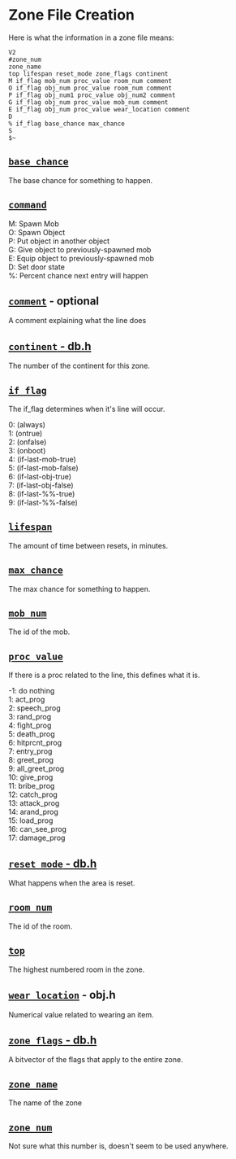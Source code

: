 # Zone File Creation

Here is what the information in a zone file means: 

```
V2
#zone_num
zone_name
top lifespan reset_mode zone_flags continent
M if_flag mob_num proc_value room_num comment
O if_flag obj_num proc_value room_num comment
P if_flag obj_num1 proc_value obj_num2 comment
G if_flag obj_num proc_value mob_num comment
E if_flag obj_num proc_value wear_location comment
D 
% if_flag base_chance max_chance
S
$~
```

## <ins>`base_chance`
The base chance for something to happen.

## <ins>`command`
M: Spawn Mob  
O: Spawn Object  
P: Put object in another object  
G: Give object to previously-spawned mob  
E: Equip object to previously-spawned mob  
D: Set door state  
%: Percent chance next entry will happen  

## <ins>`comment`</ins> - optional
A comment explaining what the line does

## <ins>`continent` - db.h
The number of the continent for this zone. 

## <ins>`if_flag`
The if_flag determines when it's line will occur.

0:		(always)  
1:		(ontrue)  
2:		(onfalse)  
3:		(onboot)  
4:		(if-last-mob-true)  
5:		(if-last-mob-false)  
6:		(if-last-obj-true)  
7:		(if-last-obj-false)  
8:		(if-last-%%-true)  
9:		(if-last-%%-false)  

## <ins>`lifespan`
The amount of time between resets, in minutes.

## <ins>`max_chance`
The max chance for something to happen.

## <ins>`mob_num`
The id of the mob.

## <ins>`proc_value`
If there is a proc related to the line, this defines what it is.

-1:		do nothing  
 1: 	act_prog  
 2: 	speech_prog  
 3: 	rand_prog  
 4:		fight_prog  
 5:		death_prog  
 6:		hitprcnt_prog  
 7:		entry_prog  
 8:		greet_prog  
 9:		all_greet_prog  
10:		give_prog  
11:		bribe_prog  
12:		catch_prog  
13:		attack_prog  
14:		arand_prog  
15:		load_prog  
16:		can_see_prog  
17:		damage_prog  

## <ins>`reset_mode` - db.h
What happens when the area is reset. 

## <ins>`room_num`
The id of the room.

## <ins>`top`
The highest numbered room in the zone.

## <ins>`wear_location`</ins> - obj.h
Numerical value related to wearing an item.

## <ins>`zone_flags` - db.h
A bitvector of the flags that apply to the entire zone.

## <ins>`zone_name` 
The name of the zone

## <ins>`zone_num`
Not sure what this number is, doesn't seem to be used anywhere.
